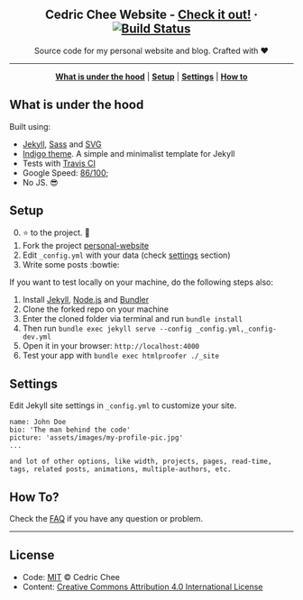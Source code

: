 <p align="center">
    <h2 align="center">Cedric Chee Website - <a href="http://cedrickchee.github.io/personal-website/">Check it out!</a> · <a href="https://travis-ci.org/cedrickchee/personal-website"><img src="https://camo.githubusercontent.com/5393485b732749b3499264168fa8af60166071e8/68747470733a2f2f7472617669732d63692e6f72672f73657267696f6b6f70706c696e2f696e6469676f2e7376673f6272616e63683d67682d7061676573" alt="Build Status" data-canonical-src="https://travis-ci.org/cedrickchee/personal-website.svg?branch=gh-pages" style="max-width:100%;"></a></h2>
</p>

<p align="center">Source code for my personal website and blog. Crafted with ♥</p>

***

<p align="center">
    <b><a href="README.md#what-is-under-the-hood">What is under the hood</a></b>
    |
    <b><a href="README.md#setup">Setup</a></b>
    |
    <b><a href="README.md#settings">Settings</a></b>
    |
    <b><a href="README.md#how-to">How to</a></b>
</p>

<!--<p align="center">
    <img src="https://raw.githubusercontent.com/cedrickchee/personal-website/gh-pages/assets/screen-shot.png" />
</p>-->

## What is under the hood

Built using:

- [Jekyll](https://jekyllrb.com/), [Sass](http://sass-lang.com/) and [SVG](https://www.w3.org/Graphics/SVG/)
- [Indigo theme](https://github.com/sergiokopplin/indigo). A simple and minimalist template for Jekyll
- Tests with [Travis CI](https://travis-ci.org/)
- Google Speed: [86/100](https://developers.google.com/speed/pagespeed/insights/?url=http%3A%2F%2Fcedricchee.com);
- No JS. :sunglasses:

## Setup

0. :star: to the project. :metal:
1. Fork the project [personal-website](https://github.com/cedrickchee/personal-website/fork)
2. Edit `_config.yml` with your data (check <a href="README.md#settings">settings</a> section)
3. Write some posts :bowtie:

If you want to test locally on your machine, do the following steps also:

1. Install [Jekyll](http://jekyllrb.com), [Node.js](https://nodejs.org/) and [Bundler](http://bundler.io/)
2. Clone the forked repo on your machine
3. Enter the cloned folder via terminal and run `bundle install`
4. Then run `bundle exec jekyll serve --config _config.yml,_config-dev.yml`
5. Open it in your browser: `http://localhost:4000`
6. Test your app with `bundle exec htmlproofer ./_site`

## Settings

Edit Jekyll site settings in `_config.yml` to customize your site.

```
name: John Doe
bio: 'The man behind the code'
picture: 'assets/images/my-profile-pic.jpg'
...

and lot of other options, like width, projects, pages, read-time, tags, related posts, animations, multiple-authors, etc.
```

## How To?

Check the [FAQ](./FAQ.md) if you have any question or problem.

---

## License

* Code: [MIT](https://cedrickchee.mit-license.org/) © Cedric Chee
* Content: [Creative Commons Attribution 4.0 International License](http://creativecommons.org/licenses/by/4.0/)
